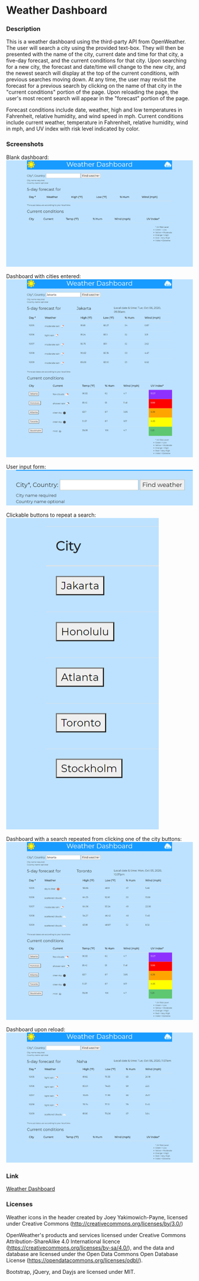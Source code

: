 # Weather Dashboard

### Description

This is a weather dashboard using the third-party API from OpenWeather. The user will search a city using the provided text-box. They will then be presented with the name of the city, current date and time for that city, a five-day forecast, and the current conditions for that city. Upon searching for a new city, the forecast and date/time will change to the new city, and the newest search will display at the top of the current conditions, with previous searches moving down. At any time, the user may revisit the forecast for a previous search by clicking on the name of that city in the "current conditions" portion of the page. Upon reloading the page, the user's most recent search will appear in the "forecast" portion of the page.

Forecast conditions include date, weather, high and low temperatures in Fahrenheit, relative humidity, and wind speed in mph. Current conditions include current weather, temperature in Fahrenheit, relative humidity, wind in mph, and UV index with risk level indicated by color.


### Screenshots
Blank dashboard:
![Dashboard](assets/dashboard-blank.png)

Dashboard with cities entered:
![Dashboard with search history](assets/dashboard-searched.png)

User input form:
![User input form](assets/dashboard-user-input.png)

Clickable buttons to repeat a search:
![City buttons](assets/dashboard-history-buttons.png)

Dashboard with a search repeated from clicking one of the city buttons:
![Dashboard history search](assets/dashboard-history-forecast.png)

Dashboard upon reload:
![Dashboard on reload](assets/dashboard-reload.png)


### Link
[Weather Dashboard](https://lauracole1900.github.io/apiWeatherDashboard/)



### Licenses

Weather icons in the header created by Joey Yakimowich-Payne, licensed under Creative Commons (http://creativecommons.org/licenses/by/3.0/)

OpenWeather's products and services licensed under Creative Commons Attribution-ShareAlike 4.0 International licence (https://creativecommons.org/licenses/by-sa/4.0/), and the data and database are licensed under the Open Data Commons Open Database License (https://opendatacommons.org/licenses/odbl/).

Bootstrap, jQuery, and Dayjs are licensed under MIT.